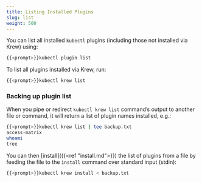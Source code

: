 ```yaml
---
title: Listing Installed Plugins
slug: list
weight: 500
---
```


You can list all installed `kubectl` plugins (including those not installed via
Krew) using:

```sh
{{<prompt>}}kubectl plugin list
```

To list all plugins installed via Krew, run:

```sh
{{<prompt>}}kubectl krew list
```

### Backing up plugin list

When you pipe or redirect `kubectl krew list` command’s output to another file
or command, it will return a list of plugin names installed, e.g.:

```sh
{{<prompt>}}kubectl krew list | tee backup.txt
access-matrix
whoami
tree
```

You can then [install]({{<ref "install.md">}}) the list of plugins from a file
by feeding the file to the `install` command over standard input (stdin):

```sh
{{<prompt>}}kubectl krew install < backup.txt
```
